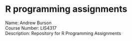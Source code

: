 # R programming assignments  

Name: Andrew Burson  
Course Number: LIS4317  
Description: Repository for R Programming Assignments


